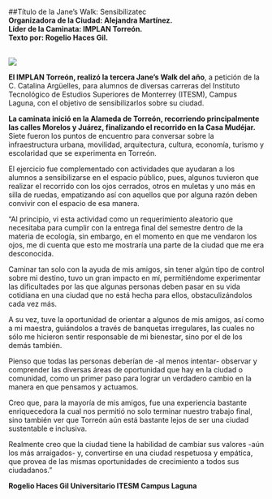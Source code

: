 
##Título de la Jane’s Walk: Sensibilizatec
</br>
**Organizadora de la Ciudad: Alejandra Martínez.**
</br>
**Líder de la Caminata: IMPLAN Torreón.**
</br>
**Texto por: Rogelio Haces Gil.**
</br></br>


<img class="img-responsive" src="2019-11-25-comunicado-prensa-sensibilizatec/ima01.jpg">


**El IMPLAN Torreón, realizó la tercera Jane’s Walk del año**, a petición de la C. Catalina Argüelles, para alumnos de diversas carreras del Instituto Tecnológico de Estudios Superiores de Monterrey (ITESM), Campus Laguna, con el objetivo de sensibilizarlos sobre su ciudad.

**La caminata inició en la Alameda de Torreón, recorriendo principalmente las calles Morelos y Juárez, finalizando el recorrido en la Casa Mudéjar.** Siete fueron los puntos de encuentro para conversar sobre la infraestructura urbana, movilidad, arquitectura, cultura, economía, turismo y escolaridad que se experimenta en Torreón.

El ejercicio fue complementado con actividades que ayudaran a los alumnos a sensibilizarse en el espacio público, pues, algunos tuvieron que realizar el recorrido con los ojos cerrados, otros en muletas y uno más en silla de ruedas, empatizando así con aquellos que por alguna razón deben convivir con el espacio de esa manera.

“Al principio, vi esta actividad como un requerimiento aleatorio que necesitaba para cumplir con la entrega final del semestre dentro de la materia de ecología, sin embargo, en el momento en que me vendaron los ojos, me di cuenta que esto me mostraría una parte de la ciudad que me era desconocida.

Caminar tan solo con la ayuda de mis amigos, sin tener algún tipo de control sobre mi destino, tuvo un gran impacto en mí, permitiéndome experimentar las dificultades por las que algunas personas deben pasar en su vida cotidiana en una ciudad que no está hecha para ellos, obstaculizándolos cada vez más.

A su vez, tuve la oportunidad de orientar a algunos de mis amigos, así como a mi maestra, guiándolos a través de banquetas irregulares, las cuales no sólo me hicieron sentir responsable de mi bienestar, sino por el de los demás también.

Pienso que todas las personas deberían de -al menos intentar- observar y comprender las diversas áreas de oportunidad que hay en la ciudad o comunidad, como un primer paso para lograr un verdadero cambio en la manera en que pensamos y actuamos.

Creo que, para la mayoría de mis amigos, fue una experiencia bastante enriquecedora la cual nos permitió no solo terminar nuestro trabajo final, sino también ver que Torreón aún está bastante lejos de ser una ciudad sustentable e inclusiva.

Realmente creo que la ciudad tiene la habilidad de cambiar sus valores -aún los más arraigados- y, convertirse en una ciudad respetuosa y empática, que provea de las mismas oportunidades de crecimiento a todos sus ciudadanos.”

**Rogelio Haces Gil Universitario ITESM Campus Laguna**

</br>

